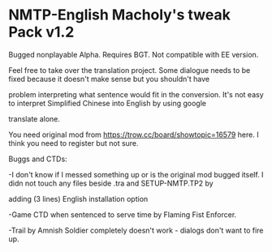 # NMTP-English Macholy's tweak Pack v1.2 
Bugged nonplayable Alpha. Requires BGT. Not compatible with EE version. 

Feel free to take over the translation project. Some dialogue needs to be fixed because it doesn't make sense but you shouldn't have 

problem interpreting what sentence would fit in the conversion. It's not easy to interpret Simplified Chinese into English by using google 

translate alone.

You need original mod from https://trow.cc/board/showtopic=16579 here. I think you need to register but not sure.

Buggs and CTDs:

-I don't know if I messed something up or is the original mod bugged itself. I didn not touch any files beside .tra and SETUP-NMTP.TP2 by 

adding (3 lines) English installation option

-Game CTD when sentenced to serve time by Flaming Fist Enforcer. 

-Trail by Amnish Soldier completely doesn't work - dialogs don't want to fire up.
